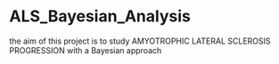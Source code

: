 # ALS_Bayesian_Analysis
the aim of this project is to study AMYOTROPHIC LATERAL SCLEROSIS PROGRESSION with a Bayesian approach
